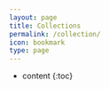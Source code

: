 ```yaml
---
layout: page
title: Collections
permalink: /collection/
icon: bookmark
type: page
---
```


* content
{:toc}

